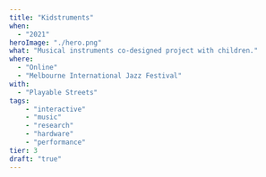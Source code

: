 ```yaml
---
title: "Kidstruments"
when: 
  - "2021"
heroImage: "./hero.png"
what: "Musical instruments co-designed project with children."
where:
  - "Online"
  - "Melbourne International Jazz Festival"
with: 
  - "Playable Streets"
tags: 
    - "interactive"
    - "music"
    - "research"
    - "hardware"
    - "performance"
tier: 3
draft: "true"
---
```

